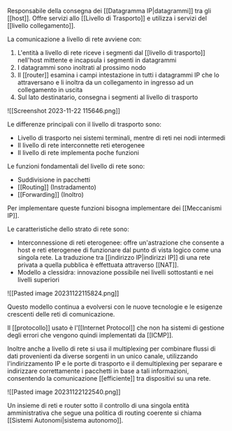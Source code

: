 Responsabile della consegna dei [[Datagramma IP|datagrammi]] tra gli [[host]]. Offre servizi allo [[Livello di Trasporto]] e utilizza i servizi del [[livello collegamento]].

La comunicazione a livello di rete avviene con:
1. L'entità a livello di rete riceve i segmenti dal [[livello di trasporto]] nell'host mittente e incapsula i segmenti in datagrammi
2. I datagrammi sono inoltrati al prossimo nodo
3. Il [[router]] esamina i campi intestazione in tutti i datagrammi IP che lo attraversano e li inoltra da un collegamento in ingresso ad un collegamento in uscita
4. Sul lato destinatario, consegna i segmenti al livello di trasporto

![[Screenshot 2023-11-22 115646.png]]

Le differenze principali con il livello di trasporto sono:
- Livello di trasporto nei sistemi terminali, mentre di reti nei nodi intermedi
- Il livello di rete interconnette reti eterogenee
- Il livello di rete implementa poche funzioni

Le funzioni fondamentali del livello di rete sono:
- Suddivisione in pacchetti
- [[Routing]] (Instradamento)
- [[Forwarding]] (Inoltro)

Per implementare queste funzioni bisogna implementare dei [[Meccanismi IP]].

Le caratteristiche dello strato di rete sono:
- Interconnessione di reti eterogenee: offre un'astrazione che consente a host e reti eterogenee di funzionare dal punto di vista logico come una singola rete. La traduzione tra [[indirizzo IP|indirizzi IP]] di una rete privata a quella pubblica è effettuata attraverso [[NAT]].
- Modello a clessidra: innovazione possibile nei livelli sottostanti e nei livelli superiori

![[Pasted image 20231122115824.png]]

Questo modello continua a evolversi con le nuove tecnologie e le esigenze crescenti delle reti di comunicazione.

Il [[protocollo]] usato è l'[[Internet Protocol]] che non ha sistemi di gestione degli errori che vengono quindi implementati da [[ICMP]].

Inoltre anche a livello di rete si usa il multiplexing per combinare flussi di dati provenienti da diverse sorgenti in un unico canale, utilizzando l'indirizzamento IP e le porte di trasporto e il demultiplexing per separare e indirizzare correttamente i pacchetti in base a tali informazioni, consentendo la comunicazione [[efficiente]] tra dispositivi su una rete.

![[Pasted image 20231122122540.png]]

Un insieme di reti e router sotto il controllo di una singola entità amministrativa che segue una politica di routing coerente si chiama [[Sistemi Autonomi|sistema autonomo]].